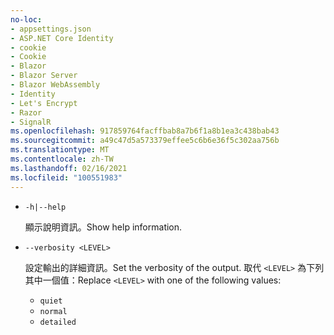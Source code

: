 ```yaml
---
no-loc:
- appsettings.json
- ASP.NET Core Identity
- cookie
- Cookie
- Blazor
- Blazor Server
- Blazor WebAssembly
- Identity
- Let's Encrypt
- Razor
- SignalR
ms.openlocfilehash: 917859764facffbab8a7b6f1a8b1ea3c438bab43
ms.sourcegitcommit: a49c47d5a573379effee5c6b6e36f5c302aa756b
ms.translationtype: MT
ms.contentlocale: zh-TW
ms.lasthandoff: 02/16/2021
ms.locfileid: "100551983"
---
```

* `-h|--help`

  <span data-ttu-id="2e0dc-101">顯示說明資訊。</span><span class="sxs-lookup"><span data-stu-id="2e0dc-101">Show help information.</span></span>

* `--verbosity <LEVEL>`

  <span data-ttu-id="2e0dc-102">設定輸出的詳細資訊。</span><span class="sxs-lookup"><span data-stu-id="2e0dc-102">Set the verbosity of the output.</span></span> <span data-ttu-id="2e0dc-103">取代 `<LEVEL>` 為下列其中一個值：</span><span class="sxs-lookup"><span data-stu-id="2e0dc-103">Replace `<LEVEL>` with one of the following values:</span></span>
  
  * `quiet`
  * `normal`
  * `detailed`
